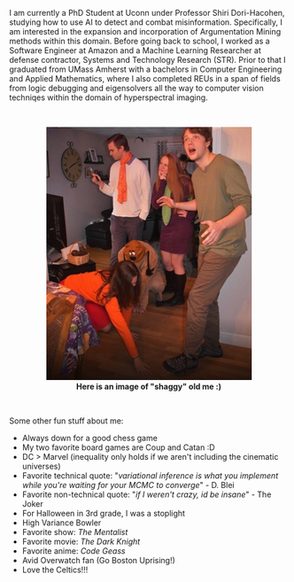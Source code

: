 
I am currently a PhD Student at Uconn under Professor Shiri Dori-Hacohen, studying how to use AI to detect and combat misinformation. Specifically, I am interested in the expansion and incorporation of Argumentation Mining methods within this domain. Before going back to school, I worked as a Software Engineer at Amazon and a Machine Learning Researcher at defense contractor, Systems and Technology Research (STR). Prior to that I graduated from UMass Amherst with a bachelors in Computer Engineering and Applied Mathematics, where I also completed REUs in a span of fields from logic debugging and eigensolvers all the way to computer vision techniqes within the domain of hyperspectral imaging.
  
<br/>
<p align="center">
  <img src="/images/other/im_shaggy.png">
  <br><b>Here is an image of "shaggy" old me :)</b>
</p>
<br/>
  
Some other fun stuff about me:  
   - Always down for a good chess game
   - My two favorite board games are Coup and Catan :D
   - DC > Marvel (inequality only holds if we aren't including the cinematic universes)
   - Favorite technical quote: "*variational inference is what you implement while you're waiting for your MCMC to converge*" - D. Blei
   - Favorite non-technical quote: "*if I weren't crazy, id be insane*" - The Joker
   - For Halloween in 3rd grade, I was a stoplight     
   - High Variance Bowler  
   - Favorite show: *The Mentalist*
   - Favorite movie: *The Dark Knight*
   - Favorite anime: *Code Geass*
   - Avid Overwatch fan (Go Boston Uprising!)
   - Love the Celtics!!!
